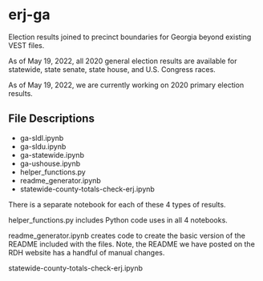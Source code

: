 # erj-ga

Election results joined to precinct boundaries for Georgia beyond existing VEST files.

As of May 19, 2022, all 2020 general election results are available for statewide, state senate, state house, and U.S. Congress races.

As of May 19, 2022, we are currently working on 2020 primary election results.

## File Descriptions


- ga-sldl.ipynb
- ga-sldu.ipynb
- ga-statewide.ipynb
- ga-ushouse.ipynb
- helper_functions.py
- readme_generator.ipynb
- statewide-county-totals-check-erj.ipynb



There is a separate notebook for each of these 4 types of results. 

helper_functions.py includes Python code uses in all 4 notebooks.

readme_generator.ipynb creates code to create the basic version of the README included with the files. Note, the README we have posted on the RDH website has a handful of manual changes.

statewide-county-totals-check-erj.ipynb
